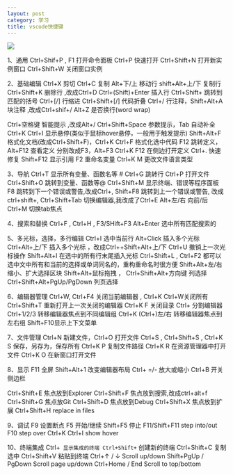 ```yaml
---
layout: post
category: 学习 
title: vscode快捷键
---
```


![](https://i.imgur.com/GsoCPd3.png)

1、通用
Ctrl+Shif+P , F1 打开命令面板 Ctrl+P 快速打开 
Ctrl+Shift+N 打开新实例窗口 Ctrl+Shift+W 关闭窗口实例

2、基础编辑
Ctrl+X 剪切 Ctrl+C 复制
Alt+下/上 移动行 shift+Alt+上/下 复制行
Ctrl+Shift+K 删除行 ,改成Ctrl+D
Ctrl+(Shift)+Enter 插入行
Ctrl+Shift+ 跳转到匹配的括号
Ctrl+[/] 行缩进
Ctrl+Shift+[/] 代码折叠
Ctrl+/ 行注释，Shift+Alt+A 块注释 ,改成Ctrl+shif+/
Alt+Z 是否换行(word wrap)

Ctrl+空格键 智能提示 ,改成Alt+/
Ctrl+Shift+Space 参数提示，Tab 自动补全
Ctrl+K Ctrl+I 显示悬停(类似于鼠标hover悬停，一般用于触发提示)
Shift+Alt+F 格式化文档(改成Ctrl+Shift+F)，Ctrl+K Ctrl+F 格式化选中代码
F12 跳转定义，Alt+F12 查看定义 分别改成F3，Alt+F3
Ctrl+K F12 在侧边打开定义
Ctrl+. 快速修复
Shift+F12 显示引用
F2 重命名变量
Ctrl+K M 更改文件语言类型

3、导航
Ctrl+T 显示所有变量、函数名等 # 
Ctrl+G 跳转行
Ctrl+P 打开文件
Ctrl+Shift+O 跳转到变量、函数等@ 
Ctrl+Shift+M 显示终端、错误等程序面板
F8 跳转到下一个错误或警告,改成Ctrl+,
Shift+F8 跳转到上一个错误或警告, 改成ctrl+shift+,
Ctrl+Shift+Tab 切换编辑器,我改成了Ctrl+E
Alt+左/右 向前/后
Ctrl+M 切换tab焦点

4、搜索和替换
Ctrl+F , Ctrl+H , F3/SHift+F3
Alt+Enter 选中所有匹配搜索的

5、多光标，选择，多行编辑
Ctrl+I 选中当前行
Alt+Click 插入多个光标
Ctrl+Alt+上/下 插入多个光标 ，改成Ctrl++Shift+Alt+上/下 
Ctrl+U 撤销上一次光标操作
Shift+Alt+I 在选中的所有行末尾插入光标
Ctrl+Shift+L , Ctrl+F2 都可以选中文中所有和当前的选择或单词同名的，重构重命名时很方便
Shift+Alt+左/右 缩小、扩大选择区块
Shift+Alt+鼠标拖拽 ， Ctrl+Shift+Alt+方向键 列选择
Ctrl+Shift+Alt+PgUp/PgDown 列页选择

6、编辑器管理
Ctrl+W, Ctrl+F4 关闭当前编辑器 , Ctrl+K Ctrl+W关闭所有 
Ctrl+Shift+T 重新打开上一次关闭的编辑器 
Ctrl+K F 关闭目录 
Ctrl+ 分割编辑器 
Ctrl+1/2/3 转移编辑器焦点到不同编辑组 
Ctrl+K (Ctrl+)左/右 转移编辑器焦点到左右组 
Shift+F10显示上下文菜单

7、文件管理
Ctrl+N 新建文件，Ctrl+O 打开文件
Ctrl+S , Ctrl+Shift+S , Ctrl+K S 保存，另存为，保存所有
Ctrl+K P 复制文件路径
Ctrl+K R 在资源管理器中打开文件
Ctrl+K O 在新窗口打开文件

8、显示
F11 全屏
Shift+Alt+1 改变编辑器布局
Ctrl+ =/- 放大或缩小
Ctrl+B 开关侧边栏

Ctrl+Shift+E 焦点放到Explorer
Ctrl+Shift+F 焦点放到搜索,改成ctrl+alt+f
Ctrl+Shift+G 焦点放Git
Ctrl+Shift+D 焦点放到Debug
Ctrl+Shift+X 焦点放到扩展
Ctrl+Shift+H replace in files

9、调试
F9 设置断点
F5 开始/继续
Shift+F5 停止
F11/Shift+F11 step into/out
F10 step over
Ctrl+K Ctrl+I show hover

10、终端集成
Ctrl+` 显示集成的终端
Ctrl+Shift+` 创建新的终端
Ctrl+Shift+C 复制选中
Ctrl+Shift+V 粘贴到终端
Ctrl+↑ / ↓ Scroll up/down
Shift+PgUp / PgDown Scroll page up/down
Ctrl+Home / End Scroll to top/bottom
